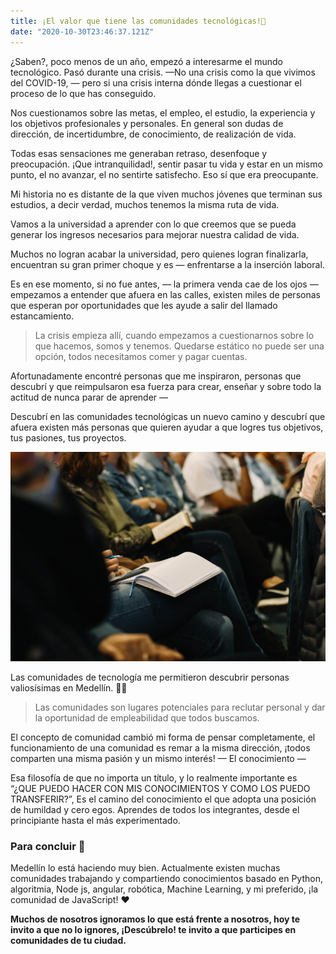 ```yaml
---
title: ¡El valor que tiene las comunidades tecnológicas!🚀 
date: "2020-10-30T23:46:37.121Z"
---
```


¿Saben?, poco menos de un año, empezó a interesarme el mundo tecnológico. 
Pasó durante una crisis. —No una crisis como la que vivimos del COVID-19, — pero si una crisis interna dónde llegas a cuestionar el proceso de lo que has conseguido.

Nos cuestionamos sobre las metas, el empleo, el estudio, la experiencia y los objetivos profesionales y personales. En general son dudas de dirección, de incertidumbre, de conocimiento, de realización de vida.

Todas esas sensaciones me generaban retraso, desenfoque y preocupación.
¡Que intranquilidad!, sentir pasar tu vida y estar en un mismo punto, el no avanzar, el no sentirte satisfecho. 
Eso sí que era preocupante.

Mi historia no es distante de la que viven muchos jóvenes que terminan sus estudios, a decir verdad, muchos tenemos la misma ruta de vida.

Vamos a la universidad a aprender con lo que creemos que se pueda generar los ingresos necesarios para mejorar nuestra calidad de vida.  

Muchos no logran acabar la universidad, pero quienes logran finalizarla, encuentran su gran primer choque y es — enfrentarse a la inserción laboral.

 Es en ese momento, si no fue antes, — la primera venda cae de los ojos — empezamos a entender que afuera en las calles, existen miles de personas que esperan por oportunidades que les ayude a salir del llamado estancamiento.

>La crisis empieza allí, cuando empezamos a cuestionarnos sobre lo que hacemos, somos y tenemos.    Quedarse estático no puede ser una opción, todos necesitamos comer y pagar cuentas. 

Afortunadamente encontré personas que me inspiraron, personas que descubrí  y que reimpulsaron esa fuerza para crear, enseñar y sobre todo la actitud de nunca parar de aprender — 

Descubrí en las comunidades tecnológicas un nuevo camino y descubrí que afuera existen más personas que quieren ayudar a que logres tus objetivos, tus pasiones, tus proyectos.

![Texto alternativo](../../assets/comunity.jpg)


Las comunidades de tecnología me permitieron descubrir personas valiosísimas en Medellín.  🎁🎁 

>Las comunidades son lugares potenciales para reclutar personal y dar la oportunidad de empleabilidad que todos buscamos. 

El concepto de comunidad cambió mi forma de pensar completamente, el funcionamiento de una comunidad es remar a la misma dirección, ¡todos comparten una misma pasión y un mismo interés!  — El conocimiento —  

Esa filosofía de que no importa un título, y lo realmente importante es “¿QUE PUEDO HACER CON MIS CONOCIMIENTOS Y COMO LOS PUEDO TRANSFERIR?”,
 Es el camino del conocimiento el que adopta una posición de humildad y cero egos. Aprendes de todos los integrantes, desde el principiante hasta el más experimentado.

### Para concluir 📢
Medellín lo está haciendo muy bien.
Actualmente existen muchas comunidades trabajando y compartiendo conocimientos basado en Python, algoritmia, Node js, angular, robótica, Machine Learning, y mi preferido, ¡la comunidad de JavaScript!  ❤️

**Muchos de nosotros ignoramos lo que está frente a nosotros, hoy te invito a que no lo ignores, ¡Descúbrelo! te invito a que participes en comunidades de tu ciudad.**




